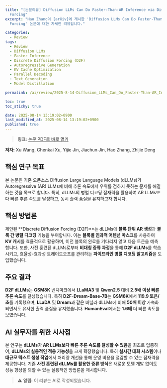 ```yaml
---
title: "[논문리뷰] Diffusion LLMs Can Do Faster-Than-AR Inference via Discrete Diffusion
  Forcing"
excerpt: "Hao Zhang이 [arXiv]에 게시한 'Diffusion LLMs Can Do Faster-Than-AR Inference via Discrete Diffusion
  Forcing' 논문에 대한 자세한 리뷰입니다."

categories:
  - Review
tags:
  - Review
  - Diffusion LLMs
  - Faster Inference
  - Discrete Diffusion Forcing (D2F)
  - Autoregressive Generation
  - KV Cache Optimization
  - Parallel Decoding
  - Text Generation
  - Model Distillation

permalink: /ai/review/2025-8-14-Diffusion_LLMs_Can_Do_Faster-Than-AR_Inference_via_Discrete_Diffusion_Forcing/

toc: true
toc_sticky: true

date: 2025-08-14 13:19:02+0900
last_modified_at: 2025-08-14 13:19:02+0900
published: true
---
```

> **링크:** [논문 PDF로 바로 열기](https://arxiv.org/abs/2508.09192)

**저자:** Xu Wang, Chenkai Xu, Yijie Jin, Jiachun Jin, Hao Zhang, Zhijie Deng



## 핵심 연구 목표
본 논문은 기존 오픈소스 Diffusion Large Language Models (dLLMs)가 Autoregressive (AR) LLMs에 비해 추론 속도에서 우위를 점하지 못하는 문제를 해결하는 것을 목표로 합니다. 특히, dLLMs의 병렬 디코딩 잠재력을 활용하여 AR LLMs보다 빠른 추론 속도를 달성하고, 동시 출력 품질을 유지하고자 합니다.

## 핵심 방법론
제안된 **Discrete Diffusion Forcing (D2F)**는 dLLMs에 **블록 단위 AR 생성**과 **블록 간 병렬 디코딩** 기능을 부여합니다. 이는 **블록별 인과적 어텐션 마스크**를 사용하여 **KV 캐시**를 효율적으로 활용하며, 이전 블록의 완료를 기다리지 않고 다음 토큰을 예측합니다. 또한, 사전 훈련된 dLLMs로부터 **비대칭 증류 과정**을 통해 **D2F dLLMs**를 학습시키고, 효율성-효과성 트레이드오프를 관리하는 **파이프라인 병렬 디코딩 알고리즘**을 도입했습니다.

## 주요 결과
**D2F dLLMs**는 **GSM8K** 벤치마크에서 **LLaMA3** 및 **Qwen2.5** 대비 **2.5배 이상 빠른 추론 속도**를 달성했습니다. 특히 **D2F-Dream-Base-7B**는 **GSM8K**에서 **119.9 토큰/초**를 기록했으며, **LLaDA** 및 **Dream**과 같은 바닐라 dLLMs에 비해 **50배 이상** 가속화되면서도 유사한 출력 품질을 유지했습니다. **HumanEval**에서는 **1.6배** 더 빠른 속도를 보였습니다.

## AI 실무자를 위한 시사점
본 연구는 **dLLMs가 AR LLMs보다 빠른 추론 속도를 달성할 수 있음**을 최초로 입증하여, **dLLMs의 실용적인 적용 가능성**을 크게 확장했습니다. 특히 **실시간 대화 시스템**이나 **대규모 텍스트 생성 작업**에서 처리량 개선을 통해 운영 비용을 절감할 수 있는 잠재력을 제공합니다. 기존 **사전 훈련된 dLLMs를 활용한 증류 방식**은 새로운 모델 개발 없이도 성능 향상을 꾀할 수 있는 실용적인 방법론을 제시합니다.

> ⚠️ **알림:** 이 리뷰는 AI로 작성되었습니다.